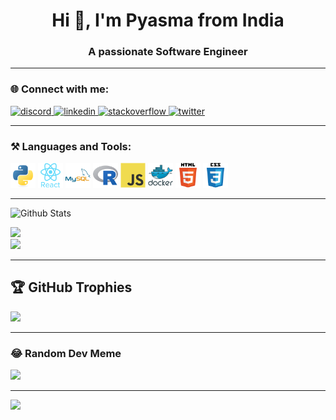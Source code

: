 <h1 align="center">Hi 👋, I'm Pyasma from India</h1>
<h3 align="center">A passionate Software Engineer</h3>

---

<h3 align="left">🌐 Connect with me:</h3>
<p align="left">
  <a href="https://discord.gg/kuMxNnAX" target="_blank">
    <img src="https://img.shields.io/badge/Discord-%237289DA.svg?logo=discord&logoColor=white" alt="discord"/>
  </a>
  <a href="YOUR_LINKEDIN_URL" target="_blank">
    <img src="https://img.shields.io/badge/LinkedIn-%230077B5.svg?logo=linkedin&logoColor=white" alt="linkedin"/>
  </a>
  <a href="YOUR_STACKOVERFLOW_URL" target="_blank">
    <img src="https://img.shields.io/badge/-Stackoverflow-FE7A16?logo=stack-overflow&logoColor=white" alt="stackoverflow"/>
  </a>
  <a href="YOUR_TWITTER_URL" target="_blank">
    <img src="https://img.shields.io/badge/Twitter-%231DA1F2.svg?logo=Twitter&logoColor=white" alt="twitter"/>
  </a>
</p>

---

<h3 align="left">⚒️ Languages and Tools:</h3>
<p align="left"> 
  <img src="https://raw.githubusercontent.com/devicons/devicon/master/icons/python/python-original.svg" width="40" height="40"/> 
  <img src="https://raw.githubusercontent.com/devicons/devicon/master/icons/react/react-original-wordmark.svg" width="40" height="40"/> 
  <img src="https://raw.githubusercontent.com/devicons/devicon/master/icons/mysql/mysql-original-wordmark.svg" width="40" height="40"/> 
  <img src="https://raw.githubusercontent.com/devicons/devicon/master/icons/r/r-original.svg" width="40" height="40"/> 
  <img src="https://raw.githubusercontent.com/devicons/devicon/master/icons/javascript/javascript-original.svg" width="40" height="40"/> 
  <img src="https://raw.githubusercontent.com/devicons/devicon/master/icons/docker/docker-original-wordmark.svg" width="40" height="40"/> 
  <img src="https://raw.githubusercontent.com/devicons/devicon/master/icons/html5/html5-original-wordmark.svg" width="40" height="40"/> 
  <img src="https://raw.githubusercontent.com/devicons/devicon/master/icons/css3/css3-original-wordmark.svg" width="40" height="40"/> 
</p>

---

![Github Stats](https://github-readme-stats.vercel.app/api?username=Pyasma&bg_color=30,e96443,904e95&title_color=fff&text_color=fff)  

![](https://github-readme-streak-stats.herokuapp.com/?user=Pyasma&theme=synthwave&hide_border=false)<br/>
![](https://github-readme-stats.vercel.app/api/top-langs/?username=Pyasma&theme=synthwave&hide_border=false&layout=compact)

---

## 🏆 GitHub Trophies
![](https://github-profile-trophy.vercel.app/?username=Pyasma&theme=radical&no-frame=false&no-bg=true&margin-w=4)

---

### 😂 Random Dev Meme
<img src="https://random-memer.herokuapp.com/" width="512px"/>

---
[![](https://visitcount.itsvg.in/api?id=Pyasma&icon=0&color=0)](https://visitcount.itsvg.in)
